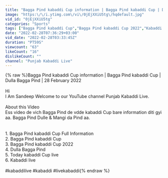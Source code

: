 ```yaml
---
title: "Bagga Pind kabaddi Cup information | Bagga Pind kabaddi Cup | Dulla Bagga Pind | 28 February 2022"
image: "https:\/\/i.ytimg.com\/vi\/0jEjXXiU5tg\/hqdefault.jpg"
vid_id: "0jEjXXiU5tg"
categories: "Sports"
tags: ["Bagga Pind kabaddi Cup","Bagga Pind kabaddi Cup 2022","Kabaddi live"]
date: "2022-02-28T07:36:29+03:00"
vid_date: "2022-02-28T03:33:45Z"
duration: "PT59S"
viewcount: "63"
likeCount: "16"
dislikeCount: ""
channel: "Punjab Kabaddi Live"
---
```

{% raw %}Bagga Pind kabaddi Cup information | Bagga Pind kabaddi Cup | Dulla Bagga Pind | 28 February 2022<br /><br />Hi<br />     I Am Sandeep Welcome to our YouTube channel Punjab Kabaddi Live.<br /><br />About this Video<br />Ess video de vich Bagga Pind de vdde kabaddi Cup bare information diti gyi aa. Bagga Pind Dulle &amp; Mangi da Pind aa.<br /><br /><br />1. Bagga Pind kabaddi Cup Full Information<br />2. Bagga Pind kabaddi Cup<br />3. Bagga Pind kabaddi Cup 2022<br />4. Dulla Bagga Pind<br />5. Today kabaddi Cup live<br />6. Kabaddi live<br /><br />#kabaddilive #kabaddi #livekabaddi{% endraw %}
